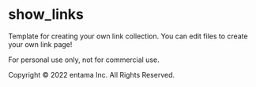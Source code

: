 # show_links
Template for creating your own link collection.
You can edit files to create your own link page!

For personal use only, not for commercial use.

Copyright © 2022 entama Inc. All Rights Reserved.